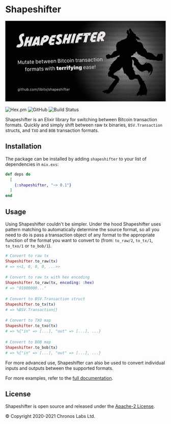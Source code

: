 # Shapeshifter

![Shapeshifter lets you quickly and simply switch between Bitcoin transaction formats](https://github.com/libitx/shapeshifter/raw/master/media/poster.png)

![Hex.pm](https://img.shields.io/hexpm/v/shapeshifter?color=informational)
![GitHub](https://img.shields.io/github/license/libitx/shapeshifter?color=informational)
![Build Status](https://img.shields.io/github/workflow/status/libitx/shapeshifter/Elixir%20CI)

Shapeshifter is an Elixir library for switching between Bitcoin transaction formats. Quickly and simply shift between raw tx binaries, `BSV.Transaction` structs, and `TXO` and `BOB` transaction formats.

## Installation

The package can be installed by adding `shapeshifter` to your list of dependencies in `mix.exs`:

```elixir
def deps do
  [
    {:shapeshifter, "~> 0.1"}
  ]
end
```

## Usage

Using Shapeshifter couldn't be simpler. Under the hood Shapeshifter uses pattern matching to automatically determine the source format, so all you need to do is pass a transaction object of any format to the appropriate function of the format you want to convert to (from: `to_raw/2`, `to_tx/1`, `to_txo/1` or `to_bob/1`).

```elixir
# Convert to raw tx
Shapeshifter.to_raw(tx)
# => <<1, 0, 0, 0, ...>>

# Convert to raw tx with hex encoding
Shapeshifter.to_raw(tx, encoding: :hex)
# => "01000000..."

# Convert to BSV.Transaction struct
Shapeshifter.to_tx(tx)
# => %BSV.Transaction{}

# Convert to TXO map
Shapeshifter.to_txo(tx)
# => %{"in" => [...], "out" => [...], ...}

# Convert to BOB map
Shapeshifter.to_bob(tx)
# => %{"in" => [...], "out" => [...], ...}
```

For more advanced use, Shapeshifter can also be used to convert individual inputs and outputs between the supported formats.

For more examples, refer to the [full documentation](https://hexdocs.pm/shapeshifter).

## License

Shapeshifter is open source and released under the [Apache-2 License](https://github.com/libitx/shapeshifter/blob/master/LICENSE).

© Copyright 2020-2021 Chronos Labs Ltd.

